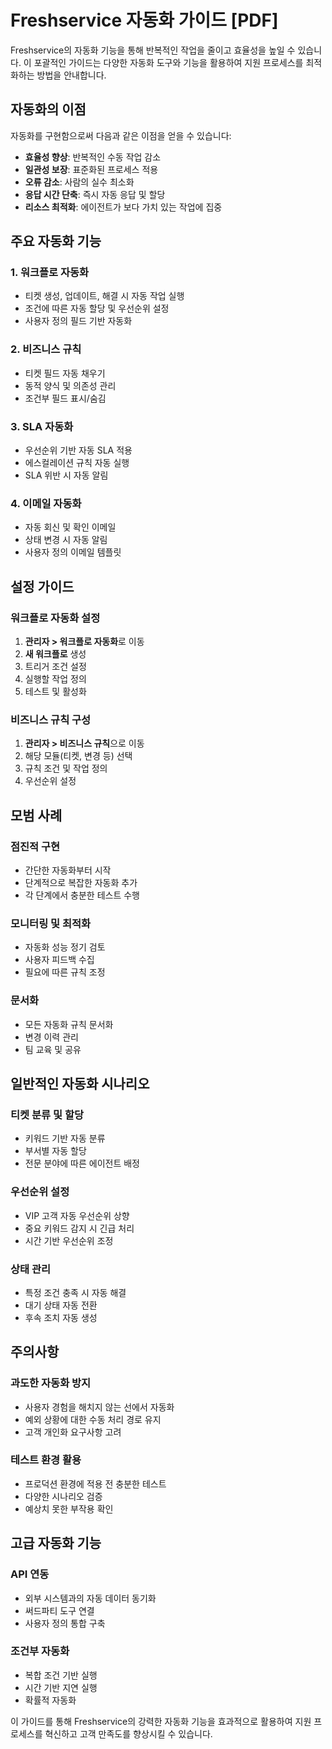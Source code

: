 # Freshservice 자동화 가이드 [PDF]

Freshservice의 자동화 기능을 통해 반복적인 작업을 줄이고 효율성을 높일 수 있습니다. 이 포괄적인 가이드는 다양한 자동화 도구와 기능을 활용하여 지원 프로세스를 최적화하는 방법을 안내합니다.

## 자동화의 이점

자동화를 구현함으로써 다음과 같은 이점을 얻을 수 있습니다:

- **효율성 향상**: 반복적인 수동 작업 감소
- **일관성 보장**: 표준화된 프로세스 적용
- **오류 감소**: 사람의 실수 최소화
- **응답 시간 단축**: 즉시 자동 응답 및 할당
- **리소스 최적화**: 에이전트가 보다 가치 있는 작업에 집중

## 주요 자동화 기능

### 1. 워크플로 자동화
- 티켓 생성, 업데이트, 해결 시 자동 작업 실행
- 조건에 따른 자동 할당 및 우선순위 설정
- 사용자 정의 필드 기반 자동화

### 2. 비즈니스 규칙
- 티켓 필드 자동 채우기
- 동적 양식 및 의존성 관리
- 조건부 필드 표시/숨김

### 3. SLA 자동화
- 우선순위 기반 자동 SLA 적용
- 에스컬레이션 규칙 자동 실행
- SLA 위반 시 자동 알림

### 4. 이메일 자동화
- 자동 회신 및 확인 이메일
- 상태 변경 시 자동 알림
- 사용자 정의 이메일 템플릿

## 설정 가이드

### 워크플로 자동화 설정
1. **관리자 > 워크플로 자동화**로 이동
2. **새 워크플로** 생성
3. 트리거 조건 설정
4. 실행할 작업 정의
5. 테스트 및 활성화

### 비즈니스 규칙 구성
1. **관리자 > 비즈니스 규칙**으로 이동
2. 해당 모듈(티켓, 변경 등) 선택
3. 규칙 조건 및 작업 정의
4. 우선순위 설정

## 모범 사례

### 점진적 구현
- 간단한 자동화부터 시작
- 단계적으로 복잡한 자동화 추가
- 각 단계에서 충분한 테스트 수행

### 모니터링 및 최적화
- 자동화 성능 정기 검토
- 사용자 피드백 수집
- 필요에 따른 규칙 조정

### 문서화
- 모든 자동화 규칙 문서화
- 변경 이력 관리
- 팀 교육 및 공유

## 일반적인 자동화 시나리오

### 티켓 분류 및 할당
- 키워드 기반 자동 분류
- 부서별 자동 할당
- 전문 분야에 따른 에이전트 배정

### 우선순위 설정
- VIP 고객 자동 우선순위 상향
- 중요 키워드 감지 시 긴급 처리
- 시간 기반 우선순위 조정

### 상태 관리
- 특정 조건 충족 시 자동 해결
- 대기 상태 자동 전환
- 후속 조치 자동 생성

## 주의사항

### 과도한 자동화 방지
- 사용자 경험을 해치지 않는 선에서 자동화
- 예외 상황에 대한 수동 처리 경로 유지
- 고객 개인화 요구사항 고려

### 테스트 환경 활용
- 프로덕션 환경에 적용 전 충분한 테스트
- 다양한 시나리오 검증
- 예상치 못한 부작용 확인

## 고급 자동화 기능

### API 연동
- 외부 시스템과의 자동 데이터 동기화
- 써드파티 도구 연결
- 사용자 정의 통합 구축

### 조건부 자동화
- 복합 조건 기반 실행
- 시간 기반 지연 실행
- 확률적 자동화

이 가이드를 통해 Freshservice의 강력한 자동화 기능을 효과적으로 활용하여 지원 프로세스를 혁신하고 고객 만족도를 향상시킬 수 있습니다.